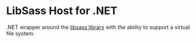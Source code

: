 # LibSass Host for .NET

.NET wrapper around the [libsass library](http://sass-lang.com/libsass) with the ability to support a virtual file system.